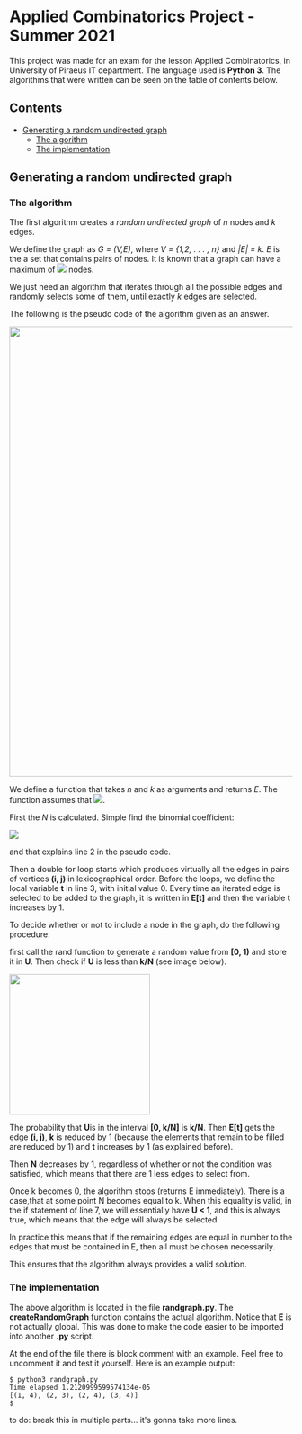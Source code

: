 # Applied Combinatorics Project - Summer 2021
This project was made for an exam for the lesson Applied Combinatorics, in University of Piraeus IT department. The language used is **Python 3**. The algorithms that were written can be seen on the table of contents below.

## Contents

- [Generating a random undirected graph](#rand)
   * [The algorithm](#randal)
   * [The implementation](#randim)


<a id="rand"></a>
## Generating a random undirected graph
<a id="randal"></a>
### The algorithm

The first algorithm creates a *random undirected graph* of *n* nodes and *k* edges.

We define the graph as *G = (V,E)*, where *V = {1,2, . . . , n}* and *|E| = k*. *E* is the a set that contains pairs of nodes. It is known that a graph can have a maximum of <img src="https://render.githubusercontent.com/render/math?math=N = \binom{n}{2}"> nodes.

We just need an algorithm that iterates through all the possible edges and randomly selects some of them, until exactly *k* edges are selected.

The following is the pseudo code of the algorithm given as an answer.

<img src="https://user-images.githubusercontent.com/61196956/162618576-91c2fcd1-2dc2-41b6-b143-8d05dab49f15.png" width="800">

We define a function that takes *n* and *k* as arguments and returns *E*. The function assumes that <img src="https://render.githubusercontent.com/render/math?math=k \le \binom{n}{2}">.

First the *N* is calculated. Simple find the binomial coefficient:

<img src="https://render.githubusercontent.com/render/math?math=N = \binom{n}{2} = \frac{n!}{2!(n-2)!} = \frac{(n-1)n}{2}">

and that explains line 2 in the pseudo code.

Then a double for loop starts which produces virtually all the edges in pairs of vertices **(i, j)** in lexicographical order. Before the loops, we define the local variable **t** in line 3, with initial value 0. Every time an iterated edge is selected to be added to the graph, it is written in **E[t]** and then the variable **t** increases by 1.

To decide whether or not to include a node in the graph, do the following
procedure:

first call the rand function to generate a random value from **[0, 1)** and store it in **U**. Then check if **U** is less than **k/N** (see image below).

<img src="https://user-images.githubusercontent.com/61196956/162618459-449f9c4d-435e-4c82-9fae-64f918b5cf92.png" width="250">

The probability that **U**is in the interval **[0, k/N]** is **k/N**. Then **E[t]** gets the edge **(i, j)**, **k** is reduced by 1 (because the elements that remain to be filled are reduced by 1) and **t** increases by 1 (as explained before).

Then **N** decreases by 1, regardless of whether or not the condition was satisfied, which means that there are 1 less edges to select from.

Once k becomes 0, the algorithm stops (returns E immediately). There is a case,that at some point N becomes equal to k. When this equality is valid, in the if statement of line 7, we will essentially have  **U < 1**, and this is always true, which means that the edge will always be selected.

In practice this means that if the remaining edges are equal in number to
the edges that must be contained in E, then all must be chosen necessarily.

This ensures that the algorithm always provides a valid solution.

<a id="randim"></a>
### The implementation

The above algorithm is located in the file **randgraph.py**. The **createRandomGraph** function contains the actual algorithm. Notice that **E** is not actually global. This was done to make the code easier to be imported into another **.py** script.

At the end of the file there is block comment with an example. Feel free to uncomment it and test it yourself. Here is an example output:

```
$ python3 randgraph.py 
Time elapsed 1.2120999599574134e-05
[(1, 4), (2, 3), (2, 4), (3, 4)]
$ 
```


to do: break this in multiple parts... it's gonna take more lines.